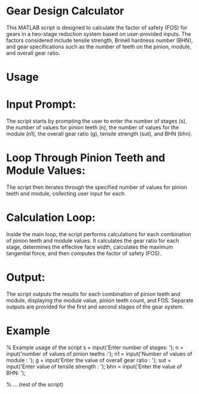 # Gear Design Calculator

This MATLAB script is designed to calculate the factor of safety (FOS) for gears in a two-stage reduction system based on user-provided inputs. The factors considered include tensile strength, Brinell hardness number (BHN), and gear specifications such as the number of teeth on the pinion, module, and overall gear ratio.

# Usage
# Input Prompt: 
The script starts by prompting the user to enter the number of stages (s), the number of values for pinion teeth (n), the number of values for the module (n1), the overall gear ratio (g), tensile strength (sut), and BHN (bhn).

# Loop Through Pinion Teeth and Module Values: 
The script then iterates through the specified number of values for pinion teeth and module, collecting user input for each.

# Calculation Loop: 
Inside the main loop, the script performs calculations for each combination of pinion teeth and module values. It calculates the gear ratio for each stage, determines the effective face width, calculates the maximum tangential force, and then computes the factor of safety (FOS).

# Output: 
The script outputs the results for each combination of pinion teeth and module, displaying the module value, pinion teeth count, and FOS. Separate outputs are provided for the first and second stages of the gear system.

# Example

% Example usage of the script
s = input('Enter number of stages: ');
n = input('number of values of pinion teeths :');
n1 = input('Number of values of module : ');
g = input('Enter the value of overall gear ratio : ');
sut = input('Enter value of tensile strength : ');
bhn = input('Enter the value of BHN: ');

% ... (rest of the script)
